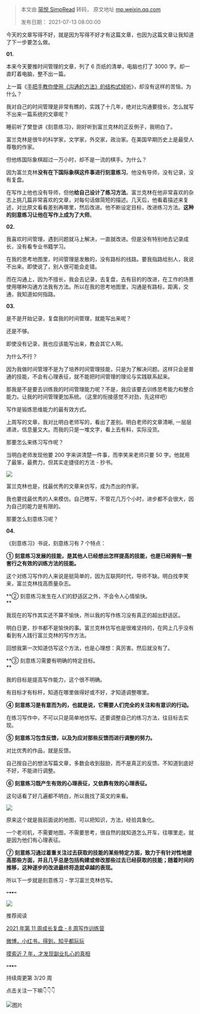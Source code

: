 > 本文由 [简悦 SimpRead](http://ksria.com/simpread/) 转码， 原文地址 [mp.weixin.qq.com](https://mp.weixin.qq.com/s/JApIrRkvZmyfaBPGLtGMlA)
>
> 发布日期： 2021-07-13 08:00:00

今天的文章写得不好，就是因为写得不好才有这篇文章，也因为这篇文章让我知道了下一步要怎么做。

**01.**   

本来今天要推时间管理的文章，列了 6 页纸的清单，电脑也打了 3000 字。却一直盯着电脑，整不出一篇。

上一篇《[手把手教你使用《沟通的方法》的结构式倾听](http://mp.weixin.qq.com/s?__biz=MzIwMzA5NTI3NQ==&mid=2649906514&idx=1&sn=5081f4ff238dd3719ca2c3d41d5500ac&chksm=8ed250d6b9a5d9c01e7731a9e7194cb3f1d4923de5c0c4f579f9d04124401bd4219e39b9eb8b&scene=21#wechat_redirect)》，却没有这样的苦恼，为什么？

我对自己的时间管理是非常有瞧的，实践了十几年，绝对比沟通要擅长，怎么就写不出来一篇系统的文章呢？

睡前听了樊登讲《刻意练习》，刚好听到富兰克林的正反例子，我明白了。

富兰克林是很牛的科学家，文学家，外交家，政治家。在美国早期历史上是最受人尊敬的作家。

但他练国际象棋超过一万小时，却不是一流的棋手。为什么？

因为富兰克林**没有在下国际象棋这件事进行刻意练习**。他没有导师，没有记录，没有复盘。

在写作上他也没有导师，但他**给自己设计了练习方法**。富兰克林在他非常喜欢的杂志上挑几篇非常喜欢的文章，对每句话做简短的描述。几天后，他看着描述来复述，对比原文看看差别再哪里，然后改进。他不断设定目标，改进练习方法。**这种的刻意练习让他在写作上成为了大师**。

**02.**

我喜欢时间管理，遇到问题就马上解决，一直就改进。但是没有特别地去记录成长，没有看专业书籍学习。

在我的思考地图里，时间管理是发散的，没有路标的线路。要我指路给别人，我说不出来。即使说了，别人很可能会走错。

而在沟通上，因为不擅长，我会去记录，去复盘，去有目的的改进，在工作的场景使用哪种沟通方法我有方法。所以在我的思考地图里，沟通是有路标，距离，交通，我知道如何指路。

**03.**  

是不是开始记录，复盘我的时间管理，就能写出来呢？  

还是不够。

即使没有记录，我也应该能写出来，教会其它人啊。

为什么不行？

因为我做时间管理不是为了培养时间管理技能，只是为了解决问题。这样只会是普通的技能，不会有心理表征，就不能把时间管理的理论与实践联系起来。

那我是不是要去训练我的时间管理能力呢？不是，我应该要去训练思考能力和整合能力。让我的时间管理更加系统。（这里的衔接感觉不对劲，先这样吧）

写作是锻炼思维能力的最有效方式。

上周写的文章，我对比明白老师写的，看出了差别。明白老师的文章清晰, 一层层递进，信息量又大。而我的只是一堆文字，看上去有料，实际没货。

那要怎么来练习写作呢？

当明白老师发现他要 200 字来讲清楚一件事，而李笑来老师只要 50 字。他就用了最笨，最费力，但其实走捷径的方法 - 抄书。

![](https://mmbiz.qpic.cn/mmbiz_png/2qRZ6oIialEADpAFTbdf6C0kVFNc2icMDUn7HubZ1I8NeC1IrQOyHkgzsoSWepcibsIUIzdj5tmEtvJYFmjOu1XFw/640?wx_fmt=png)

富兰克林也是，找最优秀的文章来仿写，成为杰出的作家。

我也要找最优秀的人来模仿。自己瞎写，不管花几万个小时，进步都不会很大，因为自己的能力是有限的。

那要怎么刻意练习呢？

**04.**   

《刻意练习》书说，刻意练习有 7 个特点：

  

**① 刻意练习发展的技能，是其他人已经想出怎样提高的技能，也是已经拥有一整套行之有效的训练方法的技能。**  

  

  

这个对练习写作的人来说是挺简单的，因为互联网时代，导师不缺。明白找李笑来，富兰克林找高质量杂志。

  

**② 刻意练习发生在人们的舒适区之外，不会令人心情愉快。  
**

  

我现在的写作其实还不算不愉快，所以我的写作练习没有真正的超出舒适区。

明白日更，抄书都不是愉快的事。富兰克林仿写也是很难坚持的，在网上几乎没有看到有人践行富兰克林的写作方法。  

回想我第一次知道仿写这个方法，也是心理想：真厉害。然后就没有了。

  

  

**③ 刻意练习需要有明确的特定目标。  
**

  

我的目标是提高写作能力，这个很不明确。  

有目标才有标杆，知道在哪里做得好或不好，才知道调整哪里。

  

**④ 刻意练习是有意而为的，也就是说，它需要人们完全的关注和有意识的行动。**  

  

在练习写作中，不可以只是简单地仿写。还要调整自己的练习方法，往目标去实现。

  

 **⑤ 刻意练习包含反馈，以及为应对那些反馈而进行调整的努力。**

  

  

对比优秀的作品，就是反馈。

自己按自己的想法写篇文章，多数会收到鼓励，而不是真正的反馈。不知道到底好不好，不能进行调整。

  

**⑥ 刻意练习既产生有效的心理表征，又依靠有效的心理表征。**  

  

这句话看了好几遍都不明白，所以我找了英文的来看。

![](https://mmbiz.qpic.cn/mmbiz_png/2qRZ6oIialEADpAFTbdf6C0kVFNc2icMDUqPVToEFAENy9iasVFSkDicCfBI7iaFg7TO63FdJnB36cC3hLWA8ibflZVQ/640?wx_fmt=png)

原来这个就是我前面说的地图，可以把知识，方法，经验具象化。

一个老司机，不需要地图，不需要思考，很自然的就知道怎么开车，往哪里走。就是因为他们有心理表征。

  

**⑦ 刻意练习通过着重关注过去获取的技能的某些特定方面，致力于有针对性地提高那些方面，并且几乎总是包括构建或修改那些过去已经获取的技能；随着时间的推移，这种逐步的改进最终将造就卓越的表现。**  

  

所以下一步就是刻意练习 - 学习富兰克林仿写。

⊶⊷

  

![](https://mmbiz.qpic.cn/mmbiz_jpg/KCDuITyP0VzfbZbuFfydjXgw7OS0xORQQfcvhmj5BiavdvJibDd5GCjpbt4TgsuTPaCFF9CPwvSkibTgcaiaE0TMew/640?wx_fmt=jpeg)

推荐阅读

[2021 年第 11 周成长复盘 - 8 周写作训练营](http://mp.weixin.qq.com/s?__biz=MzIwMzA5NTI3NQ==&mid=2649905226&idx=1&sn=658d3e0d4caa95246626441c4557bd62&chksm=8ed255ceb9a5dcd8ae1202f9cfb7601f8fae545345098f5e3d7c87919df5de6284be4b2a61db&scene=21#wechat_redirect)  

[微博，小红书，得到，知乎都玩玩](http://mp.weixin.qq.com/s?__biz=MzIwMzA5NTI3NQ==&mid=2649905321&idx=1&sn=fe944f602c0f53e86ffec7d86fb14ef8&chksm=8ed2552db9a5dc3bff18273b415df7234db9bcb707b8af1c66589f687b6361dd54b8893b06db&scene=21#wechat_redirect)  

[摸索近 7 年，才发现副业扎心的真相](http://mp.weixin.qq.com/s?__biz=MzIwMzA5NTI3NQ==&mid=2649905643&idx=1&sn=62c2c2978a7a9b2be93148b61c79b219&chksm=8ed2546fb9a5dd794fe4d0402ecef47dd27ccabbeac1c5789e967ba0c11fc5b448f5cb8d0a5d&scene=21#wechat_redirect)  

⊶⊷

持续周更第 3/20 周

点击关注一下嘛👇👇👇

![图片](https://mmbiz.qpic.cn/mmbiz_png/2qRZ6oIialECSEqQWNObtym7pYY7xFfa8EWR1ia97fqiaqwYm9QxguTdP4oSyZjlgUsTxJovjiaEdoclcyBWjbYQcQ/640?wx_fmt=png)